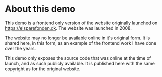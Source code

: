 # About this demo

This demo is a frontend only version of the website originally launched on https://elsparefonden.dk. 
The website was launched in 2008.

The website may no longer be available online in it's original form. It is shared here, in this form, as an example of the frontend work I have done over the years.

This demo only exposes the source code that was online at the time of launch, and as such publicly available. 
It is published here with the same copyright as for the original website.